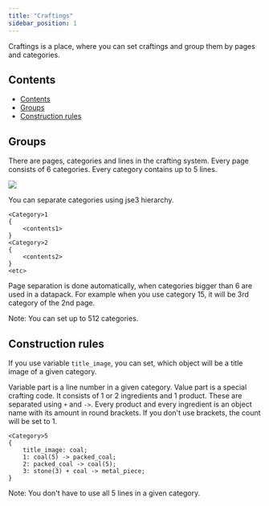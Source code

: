 ```yaml
---
title: "Craftings"
sidebar_position: 1
---
```


Craftings is a place, where you can set craftings and group them by pages and categories.

## Contents

-   [Contents](#contents)
-   [Groups](#groups)
-   [Construction rules](#construction-rules)

## Groups

There are pages, categories and lines in the crafting system.
Every page consists of 6 categories. Every category contains up to 5 lines.

![](/img/crafting1.png)

You can separate categories using jse3 hierarchy.

```text
<Category>1
{
    <contents1>
}
<Category>2
{
    <contents2>
}
<etc>
```

Page separation is done automatically, when categories bigger than 6 are used in a datapack.
For example when you use category 15, it will be 3rd category of the 2nd page.

Note: You can set up to 512 categories.

## Construction rules

If you use variable `title_image`, you can set, which object will
be a title image of a given category.

Variable part is a line number in a given category.
Value part is a special crafting code. It consists of 1 or 2 ingredients
and 1 product. These are separated using `+` and `->`.
Every product and every ingredient is an object name with its amount in round
brackets. If you don't use brackets, the count will be set to 1.

```text
<Category>5
{
	title_image: coal;
	1: coal(5) -> packed_coal;
	2: packed_coal -> coal(5);
	3: stone(3) + coal -> metal_piece;
}
```

Note: You don't have to use all 5 lines in a given category.
